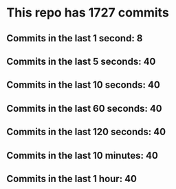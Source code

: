 # This repo has 1727 commits

## Commits in the last 1 second: 8
## Commits in the last 5 seconds: 40
## Commits in the last 10 seconds: 40
## Commits in the last 60 seconds: 40
## Commits in the last 120 seconds: 40
## Commits in the last 10 minutes: 40
## Commits in the last 1 hour: 40
